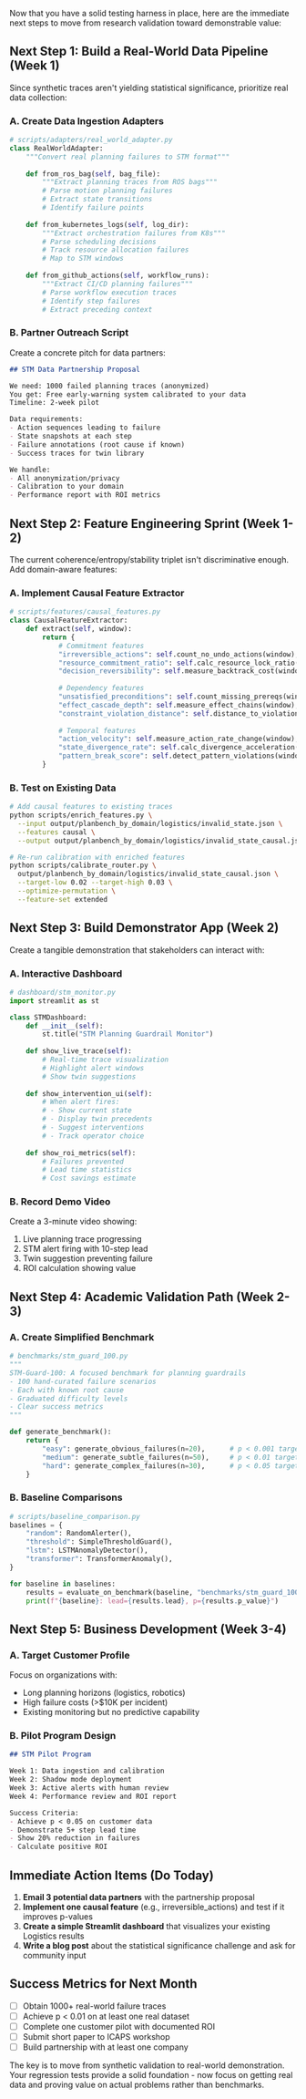 Now that you have a solid testing harness in place, here are the immediate next steps to move from research validation toward demonstrable value:

## Next Step 1: Build a Real-World Data Pipeline (Week 1)

Since synthetic traces aren't yielding statistical significance, prioritize real data collection:

### A. Create Data Ingestion Adapters
```python
# scripts/adapters/real_world_adapter.py
class RealWorldAdapter:
    """Convert real planning failures to STM format"""
    
    def from_ros_bag(self, bag_file):
        """Extract planning traces from ROS bags"""
        # Parse motion planning failures
        # Extract state transitions
        # Identify failure points
        
    def from_kubernetes_logs(self, log_dir):
        """Extract orchestration failures from K8s"""
        # Parse scheduling decisions
        # Track resource allocation failures
        # Map to STM windows
        
    def from_github_actions(self, workflow_runs):
        """Extract CI/CD planning failures"""
        # Parse workflow execution traces
        # Identify step failures
        # Extract preceding context
```

### B. Partner Outreach Script
Create a concrete pitch for data partners:

```markdown
## STM Data Partnership Proposal

We need: 1000 failed planning traces (anonymized)
You get: Free early-warning system calibrated to your data
Timeline: 2-week pilot

Data requirements:
- Action sequences leading to failure
- State snapshots at each step
- Failure annotations (root cause if known)
- Success traces for twin library

We handle:
- All anonymization/privacy
- Calibration to your domain
- Performance report with ROI metrics
```

## Next Step 2: Feature Engineering Sprint (Week 1-2)

The current coherence/entropy/stability triplet isn't discriminative enough. Add domain-aware features:

### A. Implement Causal Feature Extractor
```python
# scripts/features/causal_features.py
class CausalFeatureExtractor:
    def extract(self, window):
        return {
            # Commitment features
            "irreversible_actions": self.count_no_undo_actions(window),
            "resource_commitment_ratio": self.calc_resource_lock_ratio(window),
            "decision_reversibility": self.measure_backtrack_cost(window),
            
            # Dependency features  
            "unsatisfied_preconditions": self.count_missing_prereqs(window),
            "effect_cascade_depth": self.measure_effect_chains(window),
            "constraint_violation_distance": self.distance_to_violation(window),
            
            # Temporal features
            "action_velocity": self.measure_action_rate_change(window),
            "state_divergence_rate": self.calc_divergence_acceleration(window),
            "pattern_break_score": self.detect_pattern_violations(window)
        }
```

### B. Test on Existing Data
```bash
# Add causal features to existing traces
python scripts/enrich_features.py \
  --input output/planbench_by_domain/logistics/invalid_state.json \
  --features causal \
  --output output/planbench_by_domain/logistics/invalid_state_causal.json

# Re-run calibration with enriched features
python scripts/calibrate_router.py \
  output/planbench_by_domain/logistics/invalid_state_causal.json \
  --target-low 0.02 --target-high 0.03 \
  --optimize-permutation \
  --feature-set extended
```

## Next Step 3: Build Demonstrator App (Week 2)

Create a tangible demonstration that stakeholders can interact with:

### A. Interactive Dashboard
```python
# dashboard/stm_monitor.py
import streamlit as st

class STMDashboard:
    def __init__(self):
        st.title("STM Planning Guardrail Monitor")
        
    def show_live_trace(self):
        # Real-time trace visualization
        # Highlight alert windows
        # Show twin suggestions
        
    def show_intervention_ui(self):
        # When alert fires:
        # - Show current state
        # - Display twin precedents
        # - Suggest interventions
        # - Track operator choice
        
    def show_roi_metrics(self):
        # Failures prevented
        # Lead time statistics
        # Cost savings estimate
```

### B. Record Demo Video
Create a 3-minute video showing:
1. Live planning trace progressing
2. STM alert firing with 10-step lead
3. Twin suggestion preventing failure
4. ROI calculation showing value

## Next Step 4: Academic Validation Path (Week 2-3)

### A. Create Simplified Benchmark
```python
# benchmarks/stm_guard_100.py
"""
STM-Guard-100: A focused benchmark for planning guardrails
- 100 hand-curated failure scenarios
- Each with known root cause
- Graduated difficulty levels
- Clear success metrics
"""

def generate_benchmark():
    return {
        "easy": generate_obvious_failures(n=20),      # p < 0.001 target
        "medium": generate_subtle_failures(n=50),     # p < 0.01 target  
        "hard": generate_complex_failures(n=30),      # p < 0.05 target
    }
```

### B. Baseline Comparisons
```python
# scripts/baseline_comparison.py
baselines = {
    "random": RandomAlerter(),
    "threshold": SimpleThresholdGuard(),
    "lstm": LSTMAnomalyDetector(),
    "transformer": TransformerAnomaly(),
}

for baseline in baselines:
    results = evaluate_on_benchmark(baseline, "benchmarks/stm_guard_100")
    print(f"{baseline}: lead={results.lead}, p={results.p_value}")
```

## Next Step 5: Business Development (Week 3-4)

### A. Target Customer Profile
Focus on organizations with:
- Long planning horizons (logistics, robotics)
- High failure costs (>$10K per incident)
- Existing monitoring but no predictive capability

### B. Pilot Program Design
```markdown
## STM Pilot Program

Week 1: Data ingestion and calibration
Week 2: Shadow mode deployment  
Week 3: Active alerts with human review
Week 4: Performance review and ROI report

Success Criteria:
- Achieve p < 0.05 on customer data
- Demonstrate 5+ step lead time
- Show 20% reduction in failures
- Calculate positive ROI
```

## Immediate Action Items (Do Today)

1. **Email 3 potential data partners** with the partnership proposal
2. **Implement one causal feature** (e.g., irreversible_actions) and test if it improves p-values
3. **Create a simple Streamlit dashboard** that visualizes your existing Logistics results
4. **Write a blog post** about the statistical significance challenge and ask for community input

## Success Metrics for Next Month

- [ ] Obtain 1000+ real-world failure traces
- [ ] Achieve p < 0.01 on at least one real dataset  
- [ ] Complete one customer pilot with documented ROI
- [ ] Submit short paper to ICAPS workshop
- [ ] Build partnership with at least one company

The key is to move from synthetic validation to real-world demonstration. Your regression tests provide a solid foundation - now focus on getting real data and proving value on actual problems rather than benchmarks.
